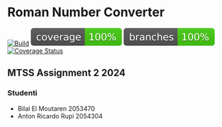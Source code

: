 # Roman Number Converter

[![Build](https://github.com/CHXSER/MTSS-Second-Assignment/actions/workflows/build.yml/badge.svg)](https://github.com/CHXSER/MTSS-Second-Assignment/actions/workflows/build.yml)
![coverage](.github/badges/jacoco.svg)
![branches_coveralls](.github/badges/branches.svg)
[![Coverage Status](https://coveralls.io/repos/github/CHXSER/MTSS-Second-Assignment/badge.svg?branch=master)](https://coveralls.io/github/CHXSER/MTSS-Second-Assignment?branch=master)


## MTSS Assignment 2 2024

### Studenti

- Bilal El Moutaren 2053470
- Anton Ricardo Rupi 2054304